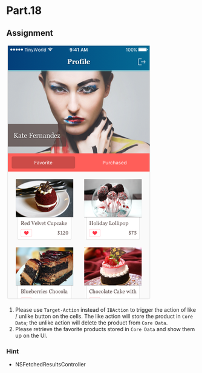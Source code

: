 # Part.18

## Assignment

![Controller/Profile/Normal/Favorite Without Tab Bar](../../../resources/images/controller/profile/normal/favorite-without-tab-bar.png)

1. Please use `Target-Action` instead of `IBAction` to trigger the action of like / unlike button on the cells. The like action will store the product in `Core Data`; the unlike action will delete the product from `Core Data`.
2. Please retrieve the favorite products stored in `Core Data` and show them up on the UI.

### Hint

* NSFetchedResultsController